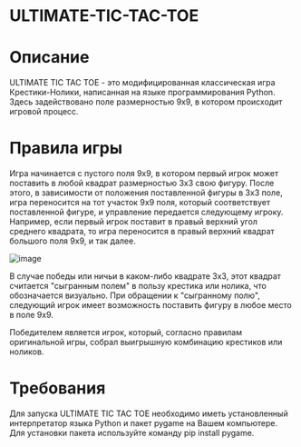 # ULTIMATE-TIC-TAC-TOE

# Описание
ULTIMATE TIC TAC TOE - это модифицированная классическая игра Крестики-Нолики, написанная на языке программирования Python. Здесь задействовано поле размерностью 9x9, в котором происходит игровой процесс. 

# Правила игры
Игра начинается с пустого поля 9х9, в котором первый игрок может поставить в любой квадрат размерностью 3х3 свою фигуру. После этого, в зависимости от положения поставленной фигуры в 3х3 поле, игра переносится на тот участок 9х9 поля, который соответствует поставленной фигуре, и управление передается следующему игроку. Например, если первый игрок поставит в правый верхний угол среднего квадрата, то игра переносится в правый верхний квадрат большого поля 9х9, и так далее.

![image](https://github.com/MihailProhorenko/ULTIMATE-TIC-TAC-TOE/assets/151151972/af1ee0ad-54df-415f-9920-9f910ad0ff3c)

В случае победы или ничьи в каком-либо квадрате 3х3, этот квадрат считается "сыгранным полем" в пользу крестика или нолика, что обозначается визуально. При обращении к "сыгранному полю", следующий игрок имеет возможность поставить фигуру в любое место в поле 9х9.

Победителем является игрок, который, согласно правилам оригинальной игры, собрал выигрышную комбинацию крестиков или ноликов.

# Требования 
Для запуска ULTIMATE TIC TAC TOE необходимо иметь установленный интерпретатор языка Python и пакет pygame на Вашем компьютере. Для установки пакета используйте команду pip install pygame.
